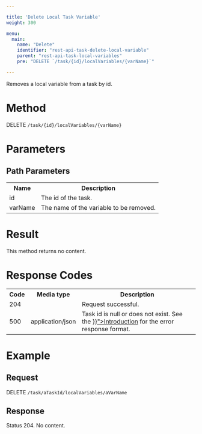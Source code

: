 ```yaml
---

title: 'Delete Local Task Variable'
weight: 300

menu:
  main:
    name: "Delete"
    identifier: "rest-api-task-delete-local-variable"
    parent: "rest-api-task-local-variables"
    pre: "DELETE `/task/{id}/localVariables/{varName}`"

---
```



Removes a local variable from a task by id.


# Method

DELETE `/task/{id}/localVariables/{varName}`


# Parameters

## Path Parameters

<table class="table table-striped">
  <tr>
    <th>Name</th>
    <th>Description</th>
  </tr>
  <tr>
    <td>id</td>
    <td>The id of the task.</td>
  </tr>
  <tr>
    <td>varName</td>
    <td>The name of the variable to be removed.</td>
  </tr>
</table>


# Result

This method returns no content.


# Response Codes

<table class="table table-striped">
  <tr>
    <th>Code</th>
    <th>Media type</th>
    <th>Description</th>
  </tr>
  <tr>
    <td>204</td>
    <td></td>
    <td>Request successful.</td>
  </tr>
  <tr>
    <td>500</td>
    <td>application/json</td>
    <td>Task id is null or does not exist. See the <a href="{{< ref "/reference/rest/overview/_index.md#error-handling" >}}">Introduction</a> for the error response format.</td>
  </tr>
</table>


# Example

## Request

DELETE `/task/aTaskId/localVariables/aVarName`

## Response

Status 204. No content.
